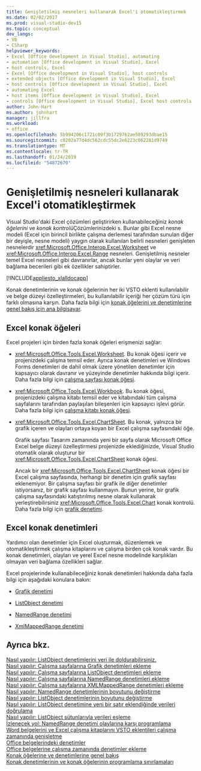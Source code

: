 ```yaml
---
title: Genişletilmiş nesneleri kullanarak Excel'i otomatikleştirmek
ms.date: 02/02/2017
ms.prod: visual-studio-dev15
ms.topic: conceptual
dev_langs:
- VB
- CSharp
helpviewer_keywords:
- Excel [Office development in Visual Studio], automating
- automation [Office development in Visual Studio], Excel
- host controls, Excel
- Excel [Office development in Visual Studio], host controls
- extended objects [Office development in Visual Studio], Excel
- host controls [Office development in Visual Studio], Excel
- automating Excel
- host items [Office development in Visual Studio], Excel
- controls [Office development in Visual Studio], Excel host controls
author: John-Hart
ms.author: johnhart
manager: jillfra
ms.workload:
- office
ms.openlocfilehash: 5b994206c1721c09f3b1729762ae589293dbae15
ms.sourcegitcommit: c0202a77d4dc562cdc55dc2e6223c062281d9749
ms.translationtype: MT
ms.contentlocale: tr-TR
ms.lasthandoff: 01/24/2019
ms.locfileid: "54872670"
---
```

# <a name="automate-excel-by-using-extended-objects"></a>Genişletilmiş nesneleri kullanarak Excel'i otomatikleştirmek
  Visual Studio'daki Excel çözümleri geliştirirken kullanabileceğiniz *konak öğelerini* ve *konak kontrolü*Çözümlerinizdeki s. Bunlar gibi Excel nesne modeli (Excel için birincil birlikte çalışma derlemesi tarafından sunulan diğer bir deyişle, nesne modeli) yaygın olarak kullanılan belirli nesneleri genişleten nesnelerdir <xref:Microsoft.Office.Interop.Excel.Worksheet> ve <xref:Microsoft.Office.Interop.Excel.Range> nesneleri. Genişletilmiş nesneler temel Excel nesneleri gibi davranırlar, ancak bunlar yeni olaylar ve veri bağlama becerileri gibi ek özellikler sahiptirler.  
  
 [!INCLUDE[appliesto_xlalldocapp](../vsto/includes/appliesto-xlalldocapp-md.md)]  
  
 Konak denetimlerinin ve konak öğelerinin her iki VSTO eklenti kullanılabilir ve belge düzeyi özelleştirmeleri, bu kullanılabilir içeriği her çözüm türü için farklı olmasına karşın. Daha fazla bilgi için [konak öğelerini ve denetimlerine genel bakış için ana bilgisayar](../vsto/host-items-and-host-controls-overview.md).  
  
## <a name="excel-host-items"></a>Excel konak öğeleri  
 Excel projeleri için birden fazla konak öğeleri erişmenizi sağlar:  
  
-   <xref:Microsoft.Office.Tools.Excel.Worksheet>. Bu konak öğesi içerir ve projenizdeki çalışma temsil eder. Ayrıca konak denetimleri ve Windows Forms denetimleri de dahil olmak üzere yönetilen denetimler için kapsayıcı olarak davranır ve yüzeyinde denetimler hakkında bilgi içerir. Daha fazla bilgi için [çalışma sayfası konak öğesi](../vsto/worksheet-host-item.md).  
  
-   <xref:Microsoft.Office.Tools.Excel.Workbook>. Bu konak öğesi, projenizdeki çalışma kitabı temsil eder ve kitabındaki tüm çalışma sayfalarını tarafından paylaşılan bileşenleri için kapsayıcı işlevi görür. Daha fazla bilgi için [çalışma kitabı konak öğesi](../vsto/workbook-host-item.md).  
  
-   <xref:Microsoft.Office.Tools.Excel.ChartSheet>. Bu konak, yalnızca bir grafik içeren ve olayları ortaya koyan bir Excel çalışma sayfasındaki öğe.  
  
     Grafik sayfası Tasarım zamanında yeni bir sayfa olarak Microsoft Office Excel belge düzeyi özelleştirmesi projenizde eklediğinizde, Visual Studio otomatik olarak oluşturur bir <xref:Microsoft.Office.Tools.Excel.ChartSheet> konak öğesi.  
  
     Ancak bir <xref:Microsoft.Office.Tools.Excel.ChartSheet> konak öğesi bir Excel çalışma sayfasında, herhangi bir denetim için grafik sayfası eklenemiyor. Bir çalışma sayfası bir grafik ile diğer denetimler istiyorsanız, bir grafik sayfası kullanmayın. Bunun yerine, bir grafik çalışma sayfasındaki katıştırılmış nesne olarak kullanarak yerleştirebilirsiniz <xref:Microsoft.Office.Tools.Excel.Chart> konak kontrolü. Daha fazla bilgi için [grafik denetimi](../vsto/chart-control.md).  
  
## <a name="excel-host-controls"></a>Excel konak denetimleri  
 Yardımcı olan denetimler için Excel oluşturmak, düzenlemek ve otomatikleştirmek çalışma kitaplarını ve çalışma birden çok konak vardır. Bu konak denetimleri, olayları ve yerel Excel nesne modelinde karşılıkları olmayan veri bağlama özellikleri sağlar.  
  
 Excel projelerinde kullanabileceğiniz konak denetimleri hakkında daha fazla bilgi için aşağıdaki konulara bakın:  
  
-   [Grafik denetimi](../vsto/chart-control.md)  
  
-   [ListObject denetimi](../vsto/listobject-control.md)  
  
-   [NamedRange denetimi](../vsto/namedrange-control.md)  
  
-   [XmlMappedRange denetimi](../vsto/xmlmappedrange-control.md)  
  
## <a name="see-also"></a>Ayrıca bkz.  
 [Nasıl yapılır: ListObject denetimlerini veri ile doldurabilirsiniz.](../vsto/how-to-fill-listobject-controls-with-data.md)   
 [Nasıl yapılır: Çalışma sayfalarına Grafik denetimleri ekleme](../vsto/how-to-add-chart-controls-to-worksheets.md)   
 [Nasıl yapılır: Çalışma sayfalarına ListObject denetimleri ekleme](../vsto/how-to-add-listobject-controls-to-worksheets.md)   
 [Nasıl yapılır: Çalışma sayfalarına NamedRange denetimleri ekleme](../vsto/how-to-add-namedrange-controls-to-worksheets.md)   
 [Nasıl yapılır: Çalışma sayfalarına XMLMappedRange denetimleri ekleme](../vsto/how-to-add-xmlmappedrange-controls-to-worksheets.md)   
 [Nasıl yapılır: NamedRange denetimlerinin boyutunu değiştirme](../vsto/how-to-resize-namedrange-controls.md)   
 [Nasıl yapılır: ListObject denetimlerinin boyutunu değiştirme](../vsto/how-to-resize-listobject-controls.md)   
 [Nasıl yapılır: ListObject denetimine yeni bir satır eklendiğinde verileri doğrulama](../vsto/how-to-validate-data-when-a-new-row-is-added-to-a-listobject-control.md)   
 [Nasıl yapılır: ListObject sütunlarıyla verileri eşleme](../vsto/how-to-map-listobject-columns-to-data.md)   
 [İzlenecek yol: NamedRange denetimi olaylarına karşı programlama](../vsto/walkthrough-programming-against-events-of-a-namedrange-control.md)   
 [Word belgelerini ve Excel çalışma kitaplarını VSTO eklentileri çalışma zamanında genişletme](../vsto/extending-word-documents-and-excel-workbooks-in-vsto-add-ins-at-run-time.md)   
 [Office belgelerindeki denetimler](../vsto/controls-on-office-documents.md)   
 [Office belgelerine çalışma zamanında denetimler ekleme](../vsto/adding-controls-to-office-documents-at-run-time.md)   
 [Konak öğelerine ve denetimlerine genel bakış](../vsto/host-items-and-host-controls-overview.md)   
 [Konak denetimlerinin ve konak öğelerinin programlama sınırlamaları](../vsto/programmatic-limitations-of-host-items-and-host-controls.md)  
